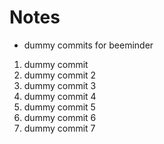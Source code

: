 # Notes

- dummy commits for beeminder
1. dummy commit
2. dummy commit 2
3. dummy commit 3
4. dummy commit 4
5. dummy commit 5
6. dummy commit 6
7. dummy commit 7